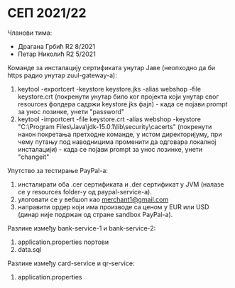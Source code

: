 # СЕП 2021/22

Чланови тима:
 - Драгана Грбић R2 8/2021
 - Петар Николић R2 5/2021

Команде за инсталацију сертификата унутар Јаве (неопходно да би https радио унутар zuul-gateway-a):
1. keytool -exportcert -keystore keystore.jks -alias webshop -file keystore.crt (покренути унутар било ког пројекта који унутар свог resources фолдера садржи keystore.jks фајл) - када се појави prompt за унос лозинке, унети "password"
2. keytool -importcert -file keystore.crt -alias webshop -keystore "C:\Program Files\Java\jdk-15.0.1\lib\security\cacerts" (покренути након покретања претходне команде, у истом директоријуму, при чему путању под наводницима променити да одговара локалној инсталацији) - када се појави prompt за унос лозинке, унети "changeit"

Упутство за тестирање PayPal-а:
1. инсталирати оба .cer сертификата и .der сертификат у JVM (налазе се у resources folder-у од paypal-service-а).
2. улоговати се у вебшоп као merchant1@gmail.com
3. направити ордер који има производе са ценом у EUR или USD (динар није подржан од стране sandbox PayPal-a).

Разлике између bank-service-1 и bank-service-2:
1. application.properties портови
2. data.sql

Разлике између card-service и qr-service:
1. application.properties

